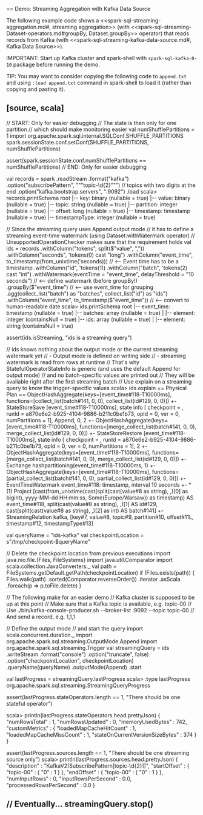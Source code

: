== Demo: Streaming Aggregation with Kafka Data Source

The following example code shows a <<spark-sql-streaming-aggregation.md#, streaming aggregation>> (with <<spark-sql-streaming-Dataset-operators.md#groupBy, Dataset.groupBy>> operator) that reads records from Kafka (with <<spark-sql-streaming-kafka-data-source.md#, Kafka Data Source>>).

IMPORTANT: Start up Kafka cluster and spark-shell with `spark-sql-kafka-0-10` package before running the demo.

TIP: You may want to consider copying the following code to `append.txt` and using `:load append.txt` command in spark-shell to load it (rather than copying and pasting it).

[source, scala]
----
// START: Only for easier debugging
// The state is then only for one partition
// which should make monitoring easier
val numShufflePartitions = 1
import org.apache.spark.sql.internal.SQLConf.SHUFFLE_PARTITIONS
spark.sessionState.conf.setConf(SHUFFLE_PARTITIONS, numShufflePartitions)

assert(spark.sessionState.conf.numShufflePartitions == numShufflePartitions)
// END: Only for easier debugging

val records = spark
  .readStream
  .format("kafka")
  .option("subscribePattern", """topic-\d{2}""") // topics with two digits at the end
  .option("kafka.bootstrap.servers", ":9092")
  .load
scala> records.printSchema
root
 |-- key: binary (nullable = true)
 |-- value: binary (nullable = true)
 |-- topic: string (nullable = true)
 |-- partition: integer (nullable = true)
 |-- offset: long (nullable = true)
 |-- timestamp: timestamp (nullable = true)
 |-- timestampType: integer (nullable = true)

// Since the streaming query uses Append output mode
// it has to define a streaming event-time watermark (using Dataset.withWatermark operator)
// UnsupportedOperationChecker makes sure that the requirement holds
val ids = records
  .withColumn("tokens", split($"value", ","))
  .withColumn("seconds", 'tokens(0) cast "long")
  .withColumn("event_time", to_timestamp(from_unixtime('seconds))) // <-- Event time has to be a timestamp
  .withColumn("id", 'tokens(1))
  .withColumn("batch", 'tokens(2) cast "int")
  .withWatermark(eventTime = "event_time", delayThreshold = "10 seconds") // <-- define watermark (before groupBy!)
  .groupBy($"event_time") // <-- use event_time for grouping
  .agg(collect_list("batch") as "batches", collect_list("id") as "ids")
  .withColumn("event_time", to_timestamp($"event_time")) // <-- convert to human-readable date
scala> ids.printSchema
root
 |-- event_time: timestamp (nullable = true)
 |-- batches: array (nullable = true)
 |    |-- element: integer (containsNull = true)
 |-- ids: array (nullable = true)
 |    |-- element: string (containsNull = true)

assert(ids.isStreaming, "ids is a streaming query")

// ids knows nothing about the output mode or the current streaming watermark yet
// - Output mode is defined on writing side
// - streaming watermark is read from rows at runtime
// That's why StatefulOperatorStateInfo is generic (and uses the default Append for output mode)
// and no batch-specific values are printed out
// They will be available right after the first streaming batch
// Use explain on a streaming query to know the trigger-specific values
scala> ids.explain
== Physical Plan ==
ObjectHashAggregate(keys=[event_time#118-T10000ms], functions=[collect_list(batch#141, 0, 0), collect_list(id#129, 0, 0)])
+- StateStoreSave [event_time#118-T10000ms], state info [ checkpoint = <unknown>, runId = a870e6e2-b925-4104-9886-b211c0be1b73, opId = 0, ver = 0, numPartitions = 1], Append, 0, 2
   +- ObjectHashAggregate(keys=[event_time#118-T10000ms], functions=[merge_collect_list(batch#141, 0, 0), merge_collect_list(id#129, 0, 0)])
      +- StateStoreRestore [event_time#118-T10000ms], state info [ checkpoint = <unknown>, runId = a870e6e2-b925-4104-9886-b211c0be1b73, opId = 0, ver = 0, numPartitions = 1], 2
         +- ObjectHashAggregate(keys=[event_time#118-T10000ms], functions=[merge_collect_list(batch#141, 0, 0), merge_collect_list(id#129, 0, 0)])
            +- Exchange hashpartitioning(event_time#118-T10000ms, 1)
               +- ObjectHashAggregate(keys=[event_time#118-T10000ms], functions=[partial_collect_list(batch#141, 0, 0), partial_collect_list(id#129, 0, 0)])
                  +- EventTimeWatermark event_time#118: timestamp, interval 10 seconds
                     +- *(1) Project [cast(from_unixtime(cast(split(cast(value#8 as string), ,)[0] as bigint), yyyy-MM-dd HH:mm:ss, Some(Europe/Warsaw)) as timestamp) AS event_time#118, split(cast(value#8 as string), ,)[1] AS id#129, cast(split(cast(value#8 as string), ,)[2] as int) AS batch#141]
                        +- StreamingRelation kafka, [key#7, value#8, topic#9, partition#10, offset#11L, timestamp#12, timestampType#13]

val queryName = "ids-kafka"
val checkpointLocation = s"/tmp/checkpoint-$queryName"

// Delete the checkpoint location from previous executions
import java.nio.file.{Files, FileSystems}
import java.util.Comparator
import scala.collection.JavaConverters._
val path = FileSystems.getDefault.getPath(checkpointLocation)
if (Files.exists(path)) {
  Files.walk(path)
    .sorted(Comparator.reverseOrder())
    .iterator
    .asScala
    .foreach(p => p.toFile.delete)
}

// The following make for an easier demo
// Kafka cluster is supposed to be up at this point
// Make sure that a Kafka topic is available, e.g. topic-00
// Use ./bin/kafka-console-producer.sh --broker-list :9092 --topic topic-00
// And send a record, e.g. 1,1,1

// Define the output mode
// and start the query
import scala.concurrent.duration._
import org.apache.spark.sql.streaming.OutputMode.Append
import org.apache.spark.sql.streaming.Trigger
val streamingQuery = ids
  .writeStream
  .format("console")
  .option("truncate", false)
  .option("checkpointLocation", checkpointLocation)
  .queryName(queryName)
  .outputMode(Append)
  .start

val lastProgress = streamingQuery.lastProgress
scala> :type lastProgress
org.apache.spark.sql.streaming.StreamingQueryProgress

assert(lastProgress.stateOperators.length == 1, "There should be one stateful operator")

scala> println(lastProgress.stateOperators.head.prettyJson)
{
  "numRowsTotal" : 1,
  "numRowsUpdated" : 0,
  "memoryUsedBytes" : 742,
  "customMetrics" : {
    "loadedMapCacheHitCount" : 1,
    "loadedMapCacheMissCount" : 1,
    "stateOnCurrentVersionSizeBytes" : 374
  }
}

assert(lastProgress.sources.length == 1, "There should be one streaming source only")
scala> println(lastProgress.sources.head.prettyJson)
{
  "description" : "KafkaV2[SubscribePattern[topic-\\d{2}]]",
  "startOffset" : {
    "topic-00" : {
      "0" : 1
    }
  },
  "endOffset" : {
    "topic-00" : {
      "0" : 1
    }
  },
  "numInputRows" : 0,
  "inputRowsPerSecond" : 0.0,
  "processedRowsPerSecond" : 0.0
}

// Eventually...
streamingQuery.stop()
----
